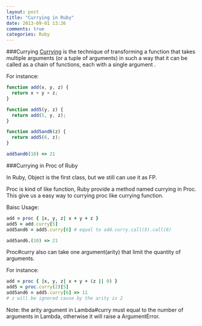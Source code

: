 ```yaml
---
layout: post
title: "Currying in Ruby"
date: 2013-09-01 13:26
comments: true
categories: Ruby
---
```


###Currying
 [Currying](http://en.wikipedia.org/wiki/Currying) is the technique of transforming a function that takes multiple arguments (or a tuple of arguments) in such a way that it can be called as a chain of functions, each with a single argument .

For instance:

```js
function add(x, y, z) {
  return x + y + z;
}

function add5(y, z) {
  return add(5, y, z);
}

function add5and6(z) {
  return add5(6, z);
}

add5and6(10) => 21
```
###Currying in Proc of Ruby

In Ruby, Object is the first class, but we still can use it as FP.

Proc is kind of like function, Ruby provide a method named currying in Proc.
This give us a easy way to currying proc like currying function.

Baisc Usage: 
```ruby
add = proc { |x, y, z| x + y + z }
add5 = add.curry[5]
add5and6 = add5.curry[6] # equal to add.curry.call(5).call(6)

add5and6.(10) => 21
```

Proc#curry also can take one argument(arity) that limit the quantity of arguments.

For instance: 

```ruby
add = proc { |x, y, z| x + y + (z || 0) }
add5 = proc.curry(2)[5]
add5and6 = add5.curry[6] => 11
# z will be ignored cause by the arity is 2
```

Note: the arity argument in Lambda#curry must equal to the number of arguments in Lambda, otherwise it will raise a ArgumentError.

